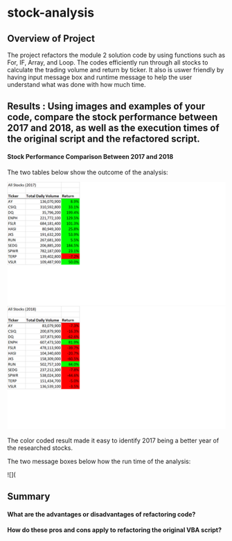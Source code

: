 # stock-analysis

## Overview of Project
The project refactors the module 2 solution code by using functions such as For, IF, Array, and Loop. The codes efficiently run through all stocks to calculate the trading volume and return by ticker. It also is uswer friendly by having input message box and runtime message to help the user understand what was done with how much time. 

## Results : Using images and examples of your code, compare the stock performance between 2017 and 2018, as well as the execution times of the original script and the refactored script.

#### Stock Performance Comparison Between 2017 and 2018

The two tables below show the outcome of the analysis: 

![](https://github.com/lu-chang-axonic/stock-analysis/blob/main/2017%20Result%20for%20Stock%20Analysis.png)
![](https://github.com/lu-chang-axonic/stock-analysis/blob/main/2018%20Result%20for%20Stock%20Analysis.png)

The color coded result made it easy to identify 2017 being a better year of the researched stocks. 

The two message boxes below how the run time of the analysis:

![](

## Summary
#### What are the advantages or disadvantages of refactoring code?
#### How do these pros and cons apply to refactoring the original VBA script?
